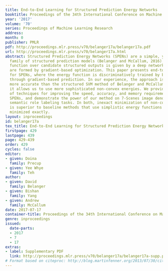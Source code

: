 ```yaml
---
title: End-to-End Learning for Structured Prediction Energy Networks
booktitle: Proceedings of the 34th International Conference on Machine Learning
year: '2017'
volume: '70'
series: Proceedings of Machine Learning Research
address: 
month: 0
publisher: PMLR
pdf: http://proceedings.mlr.press/v70/belanger17a/belanger17a.pdf
url: http://proceedings.mlr.press/v70/belanger17a.html
abstract: Structured Prediction Energy Networks (SPENs) are a simple, yet expressive
  family of structured prediction models (Belanger and McCallum, 2016). An energy
  function over candidate structured outputs is given by a deep network, and predictions
  are formed by gradient-based optimization. This paper presents end-to-end learning
  for SPENs, where the energy function is discriminatively trained by back-propagating
  through gradient-based prediction. In our experience, the approach is substantially
  more accurate than the structured SVM method of Belanger and McCallum (2016), as
  it allows us to use more sophisticated non-convex energies. We provide a collection
  of techniques for improving the speed, accuracy, and memory requirements of end-to-end
  SPENs, and demonstrate the power of our method on 7-Scenes image denoising and CoNLL-2005
  semantic role labeling tasks. In both, inexact minimization of non-convex SPEN energies
  is superior to baseline methods that use simplistic energy functions that can be
  minimized exactly.
layout: inproceedings
id: belanger17a
tex_title: End-to-End Learning for Structured Prediction Energy Networks
firstpage: 429
lastpage: 439
page: 429-439
order: 429
cycles: false
editor:
- given: Doina
  family: Precup
- given: Yee Whye
  family: Teh
author:
- given: David
  family: Belanger
- given: Bishan
  family: Yang
- given: Andrew
  family: McCallum
date: 2017-07-17
container-title: Proceedings of the 34th International Conference on Machine Learning
genre: inproceedings
issued:
  date-parts:
  - 2017
  - 7
  - 17
extras:
- label: Supplementary PDF
  link: http://proceedings.mlr.press/v70/belanger17a/belanger17a-supp.pdf
# Format based on citeproc: http://blog.martinfenner.org/2013/07/30/citeproc-yaml-for-bibliographies/
---
```

